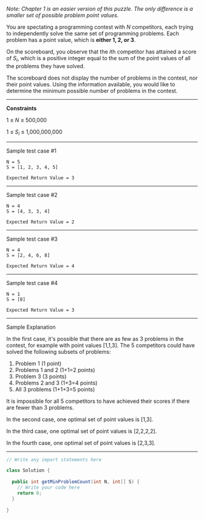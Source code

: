 *Note: Chapter 1 is an easier version of this puzzle. The only difference is a smaller set of possible problem point values.*

You are spectating a programming contest with *N* competitors, each trying to independently solve the same set of 
programming problems. Each problem has a point value, which is **either 1, 2, or 3**.

On the scoreboard, you observe that the *i*th competitor has attained a score of *S<sub>i</sub>*, which is a positive 
integer equal to the sum of the point values of all the problems they have solved.

The scoreboard does not display the number of problems in the contest, nor their point values. Using the information 
available, you would like to determine the minimum possible number of problems in the contest.

---

**Constraints**

1 ≤ *N* ≤ 500,000

1 ≤ *S<sub>i</sub>* ≤ 1,000,000,000

---

Sample test case #1
```
N = 5
S = [1, 2, 3, 4, 5]
```
```
Expected Return Value = 3
```
---

Sample test case #2
```
N = 4
S = [4, 3, 3, 4]
```
```
Expected Return Value = 2
```
---

Sample test case #3
```
N = 4
S = [2, 4, 6, 8]
```
```
Expected Return Value = 4
```
---

Sample test case #4
```
N = 1
S = [8]
```
```
Expected Return Value = 3
```
---

Sample Explanation

In the first case, it's possible that there are as few as 3 problems in the contest, for example with point values 
[1,1,3]. The 5 competitors could have solved the following subsets of problems:
1. Problem 1 (1 point)
2. Problems 1 and 2 (1+1=2 points)
3. Problem 3 (3 points)
4. Problems 2 and 3 (1+3=4 points)
5. All 3 problems (1+1+3=5 points)

It is impossible for all 5 competitors to have achieved their scores if there are fewer than 3 problems.

In the second case, one optimal set of point values is [1,3].

In the third case, one optimal set of point values is [2,2,2,2].

In the fourth case, one optimal set of point values is [2,3,3].

---
```java
// Write any import statements here

class Solution {
  
  public int getMinProblemCount(int N, int[] S) {
    // Write your code here
    return 0;
  }
  
}
```